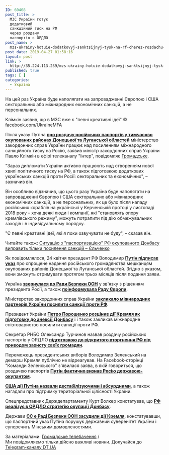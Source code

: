 ```yaml
---
ID: 60408
post_title: >
  МЗС України готує
  додатковий
  санкційний тиск на РФ
  через роздачу
  паспортів в ОРДЛО
post_name: >
  mzs-ukrainy-hotuie-dodatkovyj-sanktsijnyj-tysk-na-rf-cherez-rozdachu-pasportiv-v-ordlo
post_date: 2019-04-27 01:58:16
layout: post
link: >
  http://35.224.113.239/mzs-ukrainy-hotuie-dodatkovyj-sanktsijnyj-tysk-na-rf-cherez-rozdachu-pasportiv-v-ordlo/
published: true
tags: [ ]
categories:
  - Україна
---
```

<div class="summary" itemprop="alternativeHeadline">
<p>На цей раз Україна буде наполягати на запровадженні Європою і США секторальних або міжнародних економічних санкцій, а не персональних.</p>
</div>
<div class="bottom_block">
<div class="picture">
<div class="top_photo top">
<div class="frame_image"> <img class="img" src="https://image.zn.ua/media/images/645x426/Jan2019/221503.jpg" alt title="Климкин"></div>
<span class="photo_descr"><span class="title">Клімкін заявив, що в МЗС вже є "певні креативні ідеї"</span> <span class="source 1">© facebook.com/UkraineMFA</span></span></div>
</div>
<div class="article_body">
<div class="text">
<p>Після указу Путіна <a href="https://dt.ua/POLITICS/v-oboh-palatah-kongresu-ssha-zasudili-rozdachu-rosiyskih-pasportiv-u-ordlo-309837_.html" target="_blank" rel="noopener noreferrer"><strong>про роздачу російських паспортів у тимчасово окупованих районах Донецької та Луганської областей</strong></a> міністерство закордонних справ України працює над посиленням міжнародного санкційного тиску на Росію, заявив міністр закордонних справ України Павло Клімкін в ефірі телеканалу "Інтер", повідомляє <a href="https://hromadske.ua/posts/mzs-ukrayini-anonsuvalo-novu-hvilyu-tisku-na-rosiyu-cherez-pasportizaciyu-dnr-i-lnr" target="_blank" rel="noopener noreferrer">Громадське</a>.</p>
<p>"Зараз дипломати України активно працюють над створенням нової хвилі політичного тиску на РФ, а також підготовкою додаткових українських санкцій проти Росії: секторальних та економічних", – зазначив він.</p>
<p>Він особливо відзначив, що цього разу Україна буде наполягати на запровадженні Європою і США секторальних або міжнародних економічних санкцій, а не персональних, як це було після нападу російських кораблів на українські у Керченській протоці у листопаді 2018 року – хоча деякі люди і компанії, які "становлять опору кремлівського режиму", можуть потрапити під дію обмежувальних заходів і в індивідуальному порядку.</p>
<p>"Є певні креативні ідеї, які я поки озвучувати не буду", – сказав він.</p>
<div class="article_attached acenter">Читайте також: <a href="https://dt.ua/UKRAINE/situaciyu-z-pasportizaciyeyu-rf-okupovanogo-donbasu-vipravit-tilki-posilennya-sankciy-yelchenko-309768_.html">Ситуацію з "паспортизацією" РФ окупованого Донбасу виправить тільки посилення санкцій – Єльченко</a></div>
<p>Як повідомлялося, 24 квітня президент РФ Володимир&nbsp;<a href="https://dt.ua/POLITICS/putin-sprostiv-otrimannya-rosiyskogo-gromadyanstva-dlya-zhiteliv-okupovanogo-donbasu-309543_.html" target="_blank" rel="noopener noreferrer"><strong>Путін підписав указ</strong></a>&nbsp;про спрощене надання російського громадянства мешканцям окупованих районів Донецької та Луганської областей. Згідно з указом, вони зможуть отримувати протягом трьох місяців після подання заяви.</p>
<p>Україна&nbsp;<a href="https://dt.ua/POLITICS/ukrayina-zvernulasya-do-radbezu-oon-cherez-sproschennya-vidachi-rosiyskih-pasportiv-zhitelyam-ordlo-309559_.html" target="_blank" rel="noopener noreferrer"><strong>звернулася до Ради Безпеки ООН</strong></a>&nbsp;у зв'язку з рішенням президента Росії, а також&nbsp;<strong><a href="https://dt.ua/POLITICS/ukrayina-poinformuvala-radu-yevropi-pro-sproschenu-vidachu-rosiyskih-pasportiv-zhitelyam-ordlo-309570_.html" target="_blank" rel="noopener noreferrer">поінформувала Раду Європи</a></strong>.</p>
<p>Міністерство закордонних справ України&nbsp;<strong><a href="https://dt.ua/POLITICS/mzs-zaklikav-posiliti-sankciyi-proti-rf-cherez-ukaz-putina-pro-vidachu-rosiyskih-pasportiv-zhitelyam-ordlo-309571_.html" target="_blank" rel="noopener noreferrer">закликало міжнародних партнерів України посилити санкції проти РФ</a></strong>.</p>
<p>Президент України&nbsp;<strong><a href="https://dt.ua/POLITICS/poroshenko-rozciniv-rozdachu-rosiyskih-pasportiv-yak-pidgotovku-do-aneksiyi-donbasu-309576_.html" target="_blank" rel="noopener noreferrer">Петро Порошенко розцінив дії Кремля як підготовку до анексії Донбасу</a></strong>&nbsp;і і також закликав міжнародне співтовариство посилити санкції проти РФ.</p>
<p>Секретар РНБО Олександр Турчинов назвав роздачу російських паспортів у ОРДЛО&nbsp;<strong><a href="https://dt.ua/UKRAINE/turchinov-pro-pasporti-dlya-ordlo-putin-stvoryuye-umovi-dlya-oficiynogo-zastosuvannya-armiyi-proti-ukrayini-309564_.html" target="_blank" rel="noopener noreferrer">підготовкою до відкритого вторгнення РФ під приводом захисту своїх громадян</a></strong>.</p>
<p>Переможець президентських виборів Володимир Зеленський на демарш Кремля публічно не відреагував. На Facebook-сторінці "Команди Зеленського" з'явилася заява, в якій говориться, що роздачею паспортів&nbsp;<strong><a href="https://dt.ua/POLITICS/u-zelenskogo-pro-rosiyski-pasporti-dlya-ordlo-rf-viznala-vidpovidalnist-u-yakosti-okupanta-309574_.html" target="_blank" rel="noopener noreferrer">Путін фактично визнав Росію державою-окупантом</a></strong>.</p>
<p><strong><a href="https://dt.ua/POLITICS/ssha-zasudili-ukaz-putina-pro-vidachu-rosiyskih-pasportiv-zhitelyam-okupovanogo-donbasu-309575_.html" target="_blank" rel="noopener noreferrer">США дії Путіна назвали дестабілізуючими і абсурдними</a></strong>, а також нагадали про підтримку територіальної цілісності України.</p>
<p>Спецпредставник Держдепартаменту Курт Волкер констатував, що&nbsp;<strong><a href="https://dt.ua/POLITICS/rozdacheyu-pasportiv-rf-realizuye-v-ordlo-strategiyu-okupaciyi-volker-309586_.html" target="_blank" rel="noopener noreferrer">РФ реалізує в ОРДЛО стратегію окупації Донбасу</a></strong>.</p>
<p>Держави&nbsp;<strong><a href="https://dt.ua/POLITICS/krayini-yes-v-oon-zasudili-rishennya-rosiyi-schodo-pasportiv-v-ordlo-309751_.html" target="_blank" rel="noopener noreferrer">ЄС e Раді Безпеки ООН засудили дії Кремля</a></strong>, констатувавши, що паспортний указ Путіна порушує державний суверенітет України і суперечить Мінським домовленостями.</p>
</div>
</div>
<span class="link"><span class="source_caption">За матеріалами: <a href="https://dt.ua/go/aHR0cHM6Ly9ocm9tYWRza2UudWE=" target="_blank" rel="nofollow noopener noreferrer">Громадське телебачення</a> <span class="divider">/</span></span></span>
<div class="telegram">Ми повідомляємо тільки дійсно важливі новини. Долучайся до <a href="https://t.me/znua_live">Telegram-каналу DT.UA</a></div> </div>
